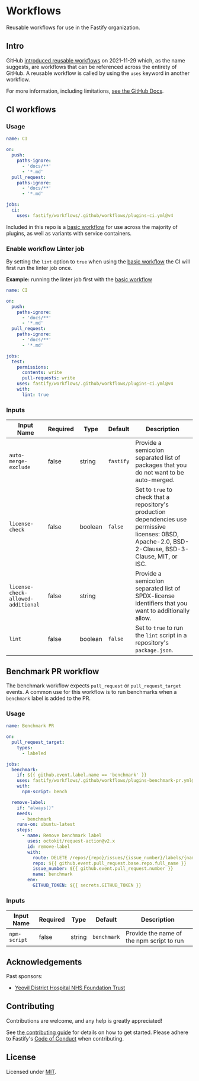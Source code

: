 # Workflows

Reusable workflows for use in the Fastify organization.

## Intro

GitHub [introduced reusable workflows](https://github.blog/2021-11-29-github-actions-reusable-workflows-is-generally-available/) on 2021-11-29 which, as the name suggests, are workflows that can be referenced across the entirety of GitHub. A reusable workflow is called by using the `uses` keyword in another workflow.

For more information, including limitations, [see the GitHub Docs](https://docs.github.com/en/actions/learn-github-actions/reusing-workflows).

## CI workflows
### Usage

```yml
name: CI

on:
  push:
    paths-ignore:
      - 'docs/**'
      - '*.md'
  pull_request:
    paths-ignore:
      - 'docs/**'
      - '*.md'

jobs:
  ci:
    uses: fastify/workflows/.github/workflows/plugins-ci.yml@v4
```

Included in this repo is a [basic workflow](.github/workflows/plugins-ci.yml) for use across the majority of plugins, as well as variants with service containers.

### Enable workflow Linter job

By setting the `lint` option to `true` when using the [basic workflow](.github/workflows/plugins-ci.yml) the CI will first run the linter job once.

**Example:** running the linter job first with the [basic workflow](.github/workflows/plugins-ci.yml)

```yml
name: CI

on:
  push:
    paths-ignore:
      - 'docs/**'
      - '*.md'
  pull_request:
    paths-ignore:
      - 'docs/**'
      - '*.md'

jobs:
  test:
    permissions:
      contents: write
      pull-requests: write
    uses: fastify/workflows/.github/workflows/plugins-ci.yml@v4
    with:
      lint: true
```

### Inputs

| Input Name                         | Required   | Type    | Default   | Description                                                                        |
| ---------------------------------- | ---------- | ------- | --------- | ---------------------------------------------------------------------------------- |
| `auto-merge-exclude`               | false      | string  | `fastify` | Provide a semicolon separated list of packages that you do not want to be auto-merged. |
| `license-check`                    | false      | boolean | `false`   | Set to `true` to check that a repository's production dependencies use permissive licenses: 0BSD, Apache-2.0, BSD-2-Clause, BSD-3-Clause, MIT, or ISC. |
| `license-check-allowed-additional` | false      | string  |           | Provide a semicolon separated list of SPDX-license identifiers that you want to additionally allow. |
| `lint`                             | false      | boolean | `false`   | Set to `true` to run the `lint` script in a repository's `package.json`.           |

## Benchmark PR workflow

The benchmark workflow expects `pull_request` or `pull_request_target` events. A common use for this workflow is to run benchmarks when a `benchmark` label is added to the PR.

### Usage

```yml
name: Benchmark PR

on:
  pull_request_target:
    types: 
      - labeled

jobs:
  benchmark:
    if: ${{ github.event.label.name == 'benchmark' }}
    uses: fastify/workflows/.github/workflows/plugins-benchmark-pr.yml@main
    with:
      npm-script: bench

  remove-label:
    if: "always()"
    needs: 
      - benchmark
    runs-on: ubuntu-latest
    steps:
      - name: Remove benchmark label
        uses: octokit/request-action@v2.x
        id: remove-label
        with:
          route: DELETE /repos/{repo}/issues/{issue_number}/labels/{name}
          repo: ${{ github.event.pull_request.base.repo.full_name }}
          issue_number: ${{ github.event.pull_request.number }}
          name: benchmark
        env:
          GITHUB_TOKEN: ${{ secrets.GITHUB_TOKEN }}
```

### Inputs
| Input Name                         | Required   | Type    | Default     | Description                                                                        |
| ---------------------------------- | ---------- | ------- | ----------- | ---------------------------------------------------------------------------------- |
| `npm-script`                       | false      | string  | `benchmark` | Provide the name of the npm script to run                                       |


## Acknowledgements

Past sponsors:

-   [Yeovil District Hospital NHS Foundation Trust](https://yeovilhospital.co.uk/)

## Contributing

Contributions are welcome, and any help is greatly appreciated!

See [the contributing guide](./CONTRIBUTING.md) for details on how to get started.
Please adhere to Fastify's [Code of Conduct](https://github.com/fastify/.github/blob/main/CODE_OF_CONDUCT.md) when contributing.

## License

Licensed under [MIT](./LICENSE).
